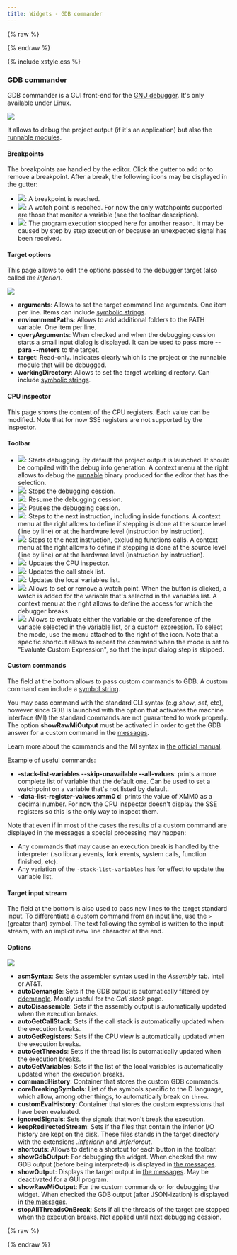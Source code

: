 ```yaml
---
title: Widgets - GDB commander
---
```


{% raw %}
<script src="//cdnjs.cloudflare.com/ajax/libs/anchor-js/4.0.0/anchor.min.js"></script>
{% endraw %}

{% include xstyle.css %}

### GDB commander

GDB commander is a GUI front-end for the [GNU debugger](https://www.sourceware.org/gdb/). It's only available under Linux.

![](img/gdb_commander.png)

It allows to debug the project output (if it's an application) but also the [runnable modules](features_runnables).

#### Breakpoints

The breakpoints are handled by the editor. Click the gutter to add or to remove a breakpoint.
After a break, the following icons may be displayed in the gutter:

- <img src="{%include icurl%}other/breaks.png" class="tlbric"/>: A breakpoint is reached.
- <img src="{%include icurl%}other/camera_go.png" class="tlbric"/>: A watch point is reached. For now the only watchpoints supported are those that monitor a variable (see the toolbar description).
- <img src="{%include icurl%}other/step.png" class="tlbric"/>: The program execution stopped here for another reason. It may be caused by step by step execution or because an unexpected signal has been received.

#### Target options

This page allows to edit the options passed to the debugger target (also called _the inferior_).

![](img/gdb_commander_debugeeopts.png)

- **arguments**: Allows to set the target command line arguments. One item per line. Items can include [symbolic strings](features_symbolic_strings).
- **environmentPaths**: Allows to add additional folders to the PATH variable. One item per line.
- **queryArguments**: When checked and when the debugging cession starts a small input dialog is displayed. It can be used to pass more **--para --meters** to the target.
- **target**: Read-only. Indicates clearly which is the project or the runnable module that will be debugged.
- **workingDirectory**: Allows to set the target working directory. Can include [symbolic strings](features_symbolic_strings).

#### CPU inspector

This page shows the content of the CPU registers. Each value can be modified.
Note that for now SSE registers are not supported by the inspector.

#### Toolbar

- <img src="{%include icurl%}other/power.png" class="tlbric"/>: Starts debugging. By default the project output is launched. It should be compiled with the debug info generation. A context menu at the right allows to debug the [runnable](features_runnables) binary produced for the editor that has the selection.
- <img src="{%include icurl%}other/stop.png" class="tlbric"/>: Stops the debugging cession.
- <img src="{%include icurl%}other/play.png" class="tlbric"/>: Resume the debugging cession.
- <img src="{%include icurl%}other/pause.png" class="tlbric"/>: Pauses the debugging cession.
- <img src="{%include icurl%}arrow/go_down.png" class="tlbric"/>: Steps to the next instruction, including inside functions. A context menu at the right allows to define if stepping is done at the source level (line by line) or at the hardware level (instruction by instruction).
- <img src="{%include icurl%}arrow/go_jump.png" class="tlbric"/>: Steps to the next instruction, excluding functions calls. A context menu at the right allows to define if stepping is done at the source level (line by line) or at the hardware level (instruction by instruction).
- <img src="{%include icurl%}other/processor.png" class="tlbric"/>: Updates the CPU inspector.
- <img src="{%include icurl%}other/list.png" class="tlbric"/>: Updates the call stack list.
- <img src="{%include icurl%}window/watch_window.png" class="tlbric"/>: Updates the local variables list.
- <img src="{%include icurl%}other/camera_add.png" class="tlbric"/>: Allows to set or remove a watch point. When the button is clicked, a watch is added for the variable that's selected in the variables list. A context menu at the right allows to define the access for which the debugger breaks.
- <img src="{%include icurl%}other/evaluate_formula.png" class="tlbric"/>: Allows to evaluate either the variable or the dereference of the variable selected in the variable list, or a custom expression. To select the mode, use the menu attached to the right of the icon. Note that a specific shortcut allows to repeat the command when the mode is set to "Evaluate Custom Expression", so that the input dialog step is skipped.

#### Custom commands

The field at the bottom allows to pass custom commands to GDB.
A custom command can include a [symbol string](features_symbolic_strings).

You may pass command with the standard CLI syntax (e.g _show_, _set_, etc), however since GDB is launched with the option that activates the machine interface (MI) the standard commands are not guaranteed to work properly.
The option **showRawMiOutput** must be activated in order to get the GDB answer for a custom command in the [messages](widgets_messages).

Learn more about the commands and the MI syntax in [the official manual](http://sourceware.org/gdb/current/onlinedocs/gdb/).

Example of useful commands:

- **-stack-list-variables --skip-unavailable --all-values**: prints a more complete list of variable that the default one. Can be used to set a watchpoint on a variable that's not listed by default.
- **-data-list-register-values xmm0 d**: prints the value of XMM0 as a decimal number. For now the CPU inspector doesn't display the SSE registers so this is the only way to inspect them.

Note that even if in most of the cases the results of a custom command are displayed in the messages a special processing may happen:

- Any commands that may cause an execution break is handled by the interpreter (.so library events, fork events, system calls, function finished, etc).
- Any variation of the `-stack-list-variables` has for effect to update the variable list.

#### Target input stream

The field at the bottom is also used to pass new lines to the target standard input.
To differentiate a custom command from an input line, use the `>` (greater than) symbol.
The text following the symbol is written to the input stream, with an implicit new line character at the end.

#### Options

![](img/options_gdb_commander.png)

- **asmSyntax**: Sets the assembler syntax used in the _Assembly_ tab. Intel or AT&T.
- **autoDemangle**: Sets if the GDB output is automatically filtered by [ddemangle](https://github.com/dlang/tools#d-tools). Mostly useful for the _Call stack_ page.
- **autoDisassemble**: Sets if the assembly output is automatically updated when the execution breaks.
- **autoGetCallStack**: Sets if the call stack is automatically updated when the execution breaks.
- **autoGetRegisters**: Sets if the CPU view is automatically updated when the execution breaks.
- **autoGetThreads**: Sets if the thread list is automatically updated when the execution breaks.
- **autoGetVariables**: Sets if the list of the local variables is automatically updated when the execution breaks.
- **commandHistory**: Container that stores the custom GDB commands.
- **coreBreakingSymbols**: List of the symbols specific to the D language, which allow, among other things, to automatically break on `throw`.
- **customEvalHistory**: Container that stores the custom expressions that have been evaluated.
- **ignoredSignals**: Sets the signals that won't break the execution.
- **keepRedirectedStream**: Sets if the files that contain the inferior I/O history are kept on the disk. These files stands in the target directory with the extensions _.inferiorin_ and _.inferiorout_.
- **shortcuts**: Allows to define a shortcut for each button in the toolbar.
- **showGdbOutput**: For debugging the widget. When checked the raw GDB output (before being interpreted) is displayed in [the messages](widgets_messages).
- **showOutput**: Displays the target output in [the messages](widgets_messages). May be deactivated for a GUI program.
- **showRawMiOutput**: For the custom commands or for debugging the widget. When checked the GDB output (after JSON-ization) is displayed in [the messages](widgets_messages).
- **stopAllThreadsOnBreak**: Sets if all the threads of the target are stopped when the execution breaks. Not applied until next debugging cession.

{% raw %}
<script>
anchors.add();
</script>
{% endraw %}

